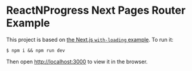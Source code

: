 # ReactNProgress Next Pages Router Example

This project is based on [the Next.js `with-loading` example](https://github.com/zeit/next.js/tree/canary/examples/with-loading). To run it:

```
$ npm i && npm run dev
```

Then open [http://localhost:3000](http://localhost:3000) to view it in the browser.
